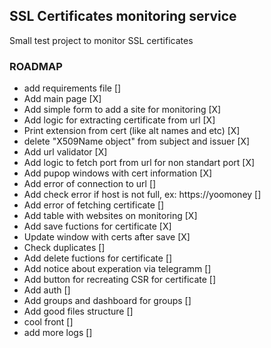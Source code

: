 ## SSL Certificates monitoring service

Small test project to monitor SSL certificates

### ROADMAP

- add requirements file []
- Add main page [X]
- Add simple form to add a site for monitoring  [X]
- Add logic for extracting certificate from url [X]
- Print extension from cert (like alt names and etc) [X]
- delete "X509Name object" from subject and issuer [X]
- Add url validator [X]
- Add logic to fetch port from url for non standart port [X]
- Add pupop windows with cert information [X]
- Add error of connection to url []
- Add check error if host is not full, ex: https://yoomoney []
- Add error of fetching certificate []
- Add table with websites on monitoring [X]
- Add save fuctions for certificate [X]
- Update window with certs after save [X]
- Check duplicates []
- Add delete fuctions for certificate []
- Add notice about experation via telegramm []
- Add button for recreating CSR for certificate []
- Add auth []
- Add groups and dashboard for groups []
- Add good files structure []
- cool front []
- add more logs []
